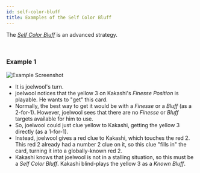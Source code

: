 ```yaml
---
id: self-color-bluff
title: Examples of the Self Color Bluff
---
```


The _[Self Color Bluff](/extras/special-bluffs.md#self-color-bluffs-scb)_ is an advanced strategy.

<br />

### Example 1

![Example Screenshot](/img/examples/self-color-bluff.png)

- It is joelwool's turn.
- joelwool notices that the yellow 3 on Kakashi's _Finesse Position_ is playable. He wants to "get" this card.
- Normally, the best way to get it would be with a _Finesse_ or a _Bluff_ (as a 2-for-1). However, joelwool sees that there are no _Finesse_ or _Bluff_ targets available for him to use.
- So, joelwool could just clue yellow to Kakashi, getting the yellow 3 directly (as a 1-for-1).
- Instead, joelwool gives a red clue to Kakashi, which touches the red 2. This red 2 already had a number 2 clue on it, so this clue "fills in" the card, turning it into a globally-known red 2.
- Kakashi knows that joelwool is not in a stalling situation, so this must be a _Self Color Bluff_. Kakashi blind-plays the yellow 3 as a _Known Bluff_.
